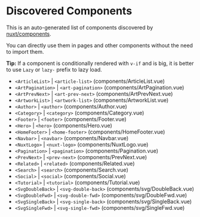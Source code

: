 # Discovered Components

This is an auto-generated list of components discovered by [nuxt/components](https://github.com/nuxt/components).

You can directly use them in pages and other components without the need to import them.

**Tip:** If a component is conditionally rendered with `v-if` and is big, it is better to use `Lazy` or `lazy-` prefix to lazy load.

- `<ArticleList>` | `<article-list>` (components/ArticleList.vue)
- `<ArtPagination>` | `<art-pagination>` (components/ArtPagination.vue)
- `<ArtPrevNext>` | `<art-prev-next>` (components/ArtPrevNext.vue)
- `<ArtworkList>` | `<artwork-list>` (components/ArtworkList.vue)
- `<Author>` | `<author>` (components/Author.vue)
- `<Category>` | `<category>` (components/Category.vue)
- `<Footer>` | `<footer>` (components/Footer.vue)
- `<Hero>` | `<hero>` (components/Hero.vue)
- `<HomeFooter>` | `<home-footer>` (components/HomeFooter.vue)
- `<Navbar>` | `<navbar>` (components/Navbar.vue)
- `<NuxtLogo>` | `<nuxt-logo>` (components/NuxtLogo.vue)
- `<Pagination>` | `<pagination>` (components/Pagination.vue)
- `<PrevNext>` | `<prev-next>` (components/PrevNext.vue)
- `<Related>` | `<related>` (components/Related.vue)
- `<Search>` | `<search>` (components/Search.vue)
- `<Social>` | `<social>` (components/Social.vue)
- `<Tutorial>` | `<tutorial>` (components/Tutorial.vue)
- `<SvgDoubleBack>` | `<svg-double-back>` (components/svg/DoubleBack.vue)
- `<SvgDoubleFwd>` | `<svg-double-fwd>` (components/svg/DoubleFwd.vue)
- `<SvgSingleBack>` | `<svg-single-back>` (components/svg/SingleBack.vue)
- `<SvgSingleFwd>` | `<svg-single-fwd>` (components/svg/SingleFwd.vue)
